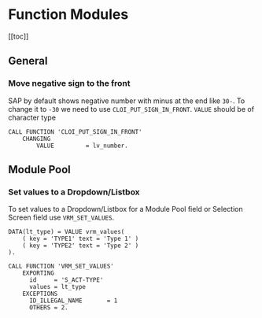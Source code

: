 # Function Modules

[[toc]]

## General

### Move negative sign to the front

SAP by default shows negative number with minus at the end like `30-`. To change
it to `-30` we need to use `CLOI_PUT_SIGN_IN_FRONT`. `VALUE` should be of 
character type

```abap
CALL FUNCTION 'CLOI_PUT_SIGN_IN_FRONT'
    CHANGING
        VALUE         = lv_number.
```

## Module Pool

### Set values to a Dropdown/Listbox

To set values to a Dropdown/Listbox for a Module Pool field or Selection
Screen field use `VRM_SET_VALUES`.

```abap
DATA(lt_type) = VALUE vrm_values(
    ( key = 'TYPE1' text = 'Type 1' )
    ( key = 'TYPE2' text = 'Type 2' )
).

CALL FUNCTION 'VRM_SET_VALUES'
    EXPORTING
      id     = 'S_ACT-TYPE'
      values = lt_type
    EXCEPTIONS
      ID_ILLEGAL_NAME       = 1
      OTHERS = 2.
```